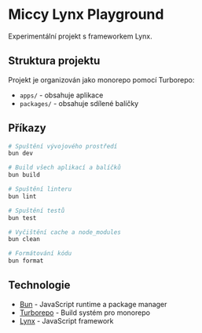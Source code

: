 # Miccy Lynx Playground

Experimentální projekt s frameworkem Lynx.

## Struktura projektu

Projekt je organizován jako monorepo pomocí Turborepo:

- `apps/` - obsahuje aplikace
- `packages/` - obsahuje sdílené balíčky

## Příkazy

```bash
# Spuštění vývojového prostředí
bun dev

# Build všech aplikací a balíčků
bun build

# Spuštění linteru
bun lint

# Spuštění testů
bun test

# Vyčištění cache a node_modules
bun clean

# Formátování kódu
bun format
```

## Technologie

- [Bun](https://bun.sh/) - JavaScript runtime a package manager
- [Turborepo](https://turbo.build/) - Build systém pro monorepo
- [Lynx](https://lynxjs.io/) - JavaScript framework
